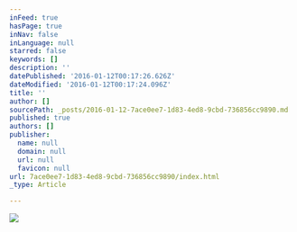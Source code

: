 ```yaml
---
inFeed: true
hasPage: true
inNav: false
inLanguage: null
starred: false
keywords: []
description: ''
datePublished: '2016-01-12T00:17:26.626Z'
dateModified: '2016-01-12T00:17:24.096Z'
title: ''
author: []
sourcePath: _posts/2016-01-12-7ace0ee7-1d83-4ed8-9cbd-736856cc9890.md
published: true
authors: []
publisher:
  name: null
  domain: null
  url: null
  favicon: null
url: 7ace0ee7-1d83-4ed8-9cbd-736856cc9890/index.html
_type: Article

---
```

![](https://s3-us-west-2.amazonaws.com/the-grid-img/p/37201a672ac374c10df9428eb5a695305c243c00.jpg)